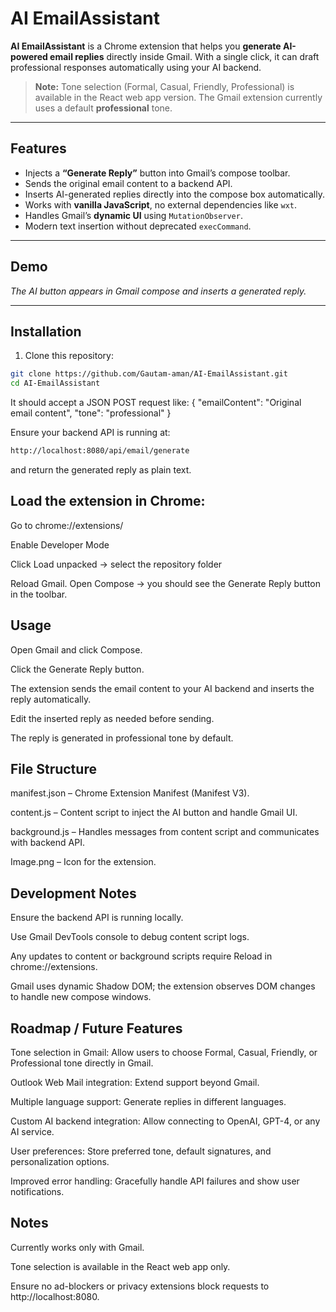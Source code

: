 # AI EmailAssistant

**AI EmailAssistant** is a Chrome extension that helps you **generate AI-powered email replies** directly inside Gmail. With a single click, it can draft professional responses automatically using your AI backend.

> **Note:** Tone selection (Formal, Casual, Friendly, Professional) is available in the React web app version. The Gmail extension currently uses a default **professional** tone.

---

## Features

- Injects a **“Generate Reply”** button into Gmail’s compose toolbar.  
- Sends the original email content to a backend API.  
- Inserts AI-generated replies directly into the compose box automatically.  
- Works with **vanilla JavaScript**, no external dependencies like `wxt`.  
- Handles Gmail’s **dynamic UI** using `MutationObserver`.  
- Modern text insertion without deprecated `execCommand`.  

---

## Demo

*The AI button appears in Gmail compose and inserts a generated reply.*

---

## Installation

1. Clone this repository:

```bash
git clone https://github.com/Gautam-aman/AI-EmailAssistant.git
cd AI-EmailAssistant

```
It should accept a JSON POST request like:
{
  "emailContent": "Original email content",
  "tone": "professional"
}


Ensure your backend API is running at:
```bash
http://localhost:8080/api/email/generate
```

and return the generated reply as plain text.

## Load the extension in Chrome:

Go to chrome://extensions/

Enable Developer Mode

Click Load unpacked → select the repository folder

Reload Gmail. Open Compose → you should see the Generate Reply button in the toolbar.

## Usage

Open Gmail and click Compose.

Click the Generate Reply button.

The extension sends the email content to your AI backend and inserts the reply automatically.

Edit the inserted reply as needed before sending.

The reply is generated in professional tone by default.

## File Structure

manifest.json – Chrome Extension Manifest (Manifest V3).

content.js – Content script to inject the AI button and handle Gmail UI.

background.js – Handles messages from content script and communicates with backend API.

Image.png – Icon for the extension.

## Development Notes

Ensure the backend API is running locally.

Use Gmail DevTools console to debug content script logs.

Any updates to content or background scripts require Reload in chrome://extensions.

Gmail uses dynamic Shadow DOM; the extension observes DOM changes to handle new compose windows.

## Roadmap / Future Features

Tone selection in Gmail: Allow users to choose Formal, Casual, Friendly, or Professional tone directly in Gmail.

Outlook Web Mail integration: Extend support beyond Gmail.

Multiple language support: Generate replies in different languages.

Custom AI backend integration: Allow connecting to OpenAI, GPT-4, or any AI service.

User preferences: Store preferred tone, default signatures, and personalization options.

Improved error handling: Gracefully handle API failures and show user notifications.

## Notes

Currently works only with Gmail.

Tone selection is available in the React web app only.

Ensure no ad-blockers or privacy extensions block requests to http://localhost:8080.
